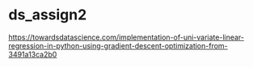 # ds_assign2






https://towardsdatascience.com/implementation-of-uni-variate-linear-regression-in-python-using-gradient-descent-optimization-from-3491a13ca2b0
